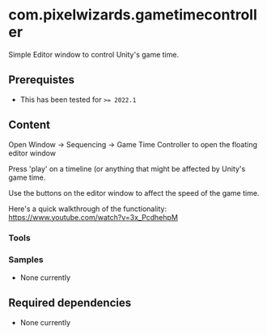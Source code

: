 com.pixelwizards.gametimecontroller
=========================

Simple Editor window to control Unity's game time.

Prerequistes
---------------
* This has been tested for `>= 2022.1`

Content
----------------

Open Window -> Sequencing -> Game Time Controller to open the floating editor window

Press 'play' on a timeline (or anything that might be affected by Unity's game time.

Use the buttons on the editor window to affect the speed of the game time.

Here's a quick walkthrough of the functionality:
https://www.youtube.com/watch?v=3x_PcdhehpM

### Tools

### Samples

* None currently

Required dependencies
---------------

* None currently